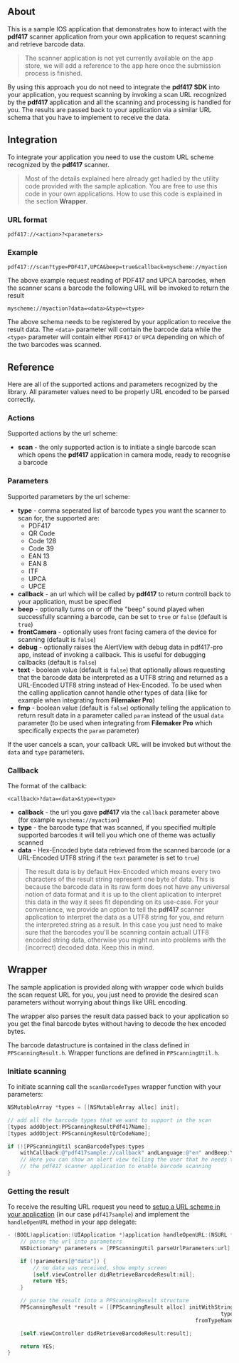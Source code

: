 ## About

This is a sample IOS application that demonstrates how to interact with the **pdf417** scanner application from your own application to request scanning and retrieve barcode data.

> The scanner application is not yet currently available on the app store, we will add a reference to the app here once the submission process is finished.

By using this approach you do not need to integrate the **pdf417 SDK** into your application, you request scanning by invoking a scan URL recognized by the **pdf417** application and all the scanning and processing is handled for you. The results are passed back to your application via a similar URL schema that you have to implement to receive the data.

## Integration

To integrate your application you need to use the custom URL scheme recognized by the **pdf417** scanner.

> Most of the details explained here already get hadled by the utility code provided with the sample aplication. You are free to use this code in your own applications. How to use this code is explained in the section **Wrapper**.

### URL format

    pdf417://<action>?<parameters>

### Example

    pdf417://scan?type=PDF417,UPCA&beep=true&callback=myscheme://myaction

The above example request reading of PDF417 and UPCA barcodes, when the scanner scans a barcode the following URL will be invoked to return the result

    myscheme://myaction?data=<data>&type=<type>

The above schema needs to be registered by your application to receive the result data. The `<data>` parameter will contain the barcode data while the `<type>` parameter will contain either `PDF417` or `UPCA` depending on which of the two barcodes was scanned.

## Reference

Here are all of the supported actions and parameters recognized by the library. All parameter values need to be properly URL encoded to be parsed correctly.

### Actions

Supported actions by the url scheme:

+ **scan** - the only supported action is to initiate a single barcode scan which opens the **pdf417** application in camera mode, ready to recognise a barcode

### Parameters

Supported parameters by the url scheme:

+ **type** - comma seperated list of barcode types you want the scanner to scan for, the supported are:
    + PDF417
    + QR Code
    + Code 128
    + Code 39
    + EAN 13
    + EAN 8
    + ITF
    + UPCA
    + UPCE
+ **callback** - an url which will be called by **pdf417** to return controll back to your application, must be specified
+ **beep** - optionally turns on or off the "beep" sound played when successfully scanning a barcode, can be set to `true` or `false` (default is `true`)
+ **frontCamera** - optionally uses front facing camera of the device for scanning (default is `false`)
+ **debug** - optionally raises the AlertView with debug data in pdf417-pro app, instead of invoking a callback. This is useful for debugging callbacks (default is `false`)
+ **text** - boolean value (default is `false`) that optionally allows requesting that the barcode data be interpreted as a UTF8 string and returned as a URL-Encoded UTF8 string instead of Hex-Encoded. To be used when the calling application cannot handle other types of data (like for example when integrating from **Filemaker Pro**)
+ **fmp** - boolean value (default is `false`) optionally telling the application to return result data in a parameter called `param` instead of the usual `data` parameter (to be used when integrating from **Filemaker Pro** which specifically expects the `param` parameter)

If the user cancels a scan, your callback URL will be invoked but without the `data` and `type` parameters.

### Callback

The format of the callback:

    <callback>?data=<data>&type=<type>

+ **callback** - the url you gave **pdf417** via the `callback` parameter above (for example `myschema://myaction`)
+ **type** - the barcode type that was scanned, if you specified multiple supported barcodes it will tell you which one of theme was actually scanned
+ **data** - Hex-Encoded byte data retrieved from the scanned barcode (or a URL-Encoded UTF8 string if the `text` parameter is set to `true`)

> The result data is by default Hex-Encoded which means every two characters of the result string represent one byte of data. This is because the barcode data in its raw form does not have any universal notion of data format and it is up to the client aplication to interpret this data in the way it sees fit depending on its use-case. For your convenience, we provide an option to tell the **pdf417** scanner application to interpret the data as a UTF8 string for you, and return the interpreted string as a result. In this case you just need to make sure that the barcodes you'll be scanning contain actuall UTF8 encoded string data, otherwise you might run into problems with the (incorrect) decoded data. Keep this in mind.

## Wrapper

The sample application is provided along with wrapper code which builds the scan request URL for you, you just need to provide the desired scan parameters without worrying about things like URL encoding.

The wrapper also parses the result data passed back to your application so you get the final barcode bytes without having to decode the hex encoded bytes.

The barcode datastructure is contained in the class defined in `PPScanningResult.h`. Wrapper functions are defined in `PPScanningUtil.h`.

### Initiate scanning

To initiate scanning call the `scanBarcodeTypes` wrapper function with your parameters:

``` objective-c
NSMutableArray *types = [[NSMutableArray alloc] init];

// add all the barcode types that we want to support in the scan
[types addObject:PPScanningResultPdf417Name];
[types addObject:PPScanningResultQrCodeName];

if (![PPScanningUtil scanBarcodeTypes:types
	withCallback:@"pdf417sample://callback" andLanguage:@"en" andBeep:YES]) {
	// Here you can show an alert view telling the user that he needs to install
	// the pdf417 scanner application to enable barcode scanning
}
```

### Getting the result

To receive the resulting URL request you need to [setup a URL scheme in your application](https://developer.apple.com/library/ios/documentation/iPhone/Conceptual/iPhoneOSProgrammingGuide/AdvancedAppTricks/AdvancedAppTricks.html#//apple_ref/doc/uid/TP40007072-CH7-SW50) (in our case `pdf417sample`) and implement the `handleOpenURL` method in your app delegate:

```objective-c
- (BOOL)application:(UIApplication *)application handleOpenURL:(NSURL *)url {
    // parse the url into parameters
    NSDictionary* parameters = [PPScanningUtil parseUrlParameters:url];

    if (!parameters[@"data"]) {
        // no data was received, show empty screen
        [self.viewController didRetrieveBarcodeResult:nil];
        return YES;
    }

    // parse the result into a PPScanningResult structure
    PPScanningResult *result = [[PPScanningResult alloc] initWithString:parameters[@"data"] 
                                                                   type:[PPScanningResult 
                                                           fromTypeName:parameters[@"type"]]];

    [self.viewController didRetrieveBarcodeResult:result];

    return YES;
}
```
